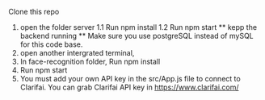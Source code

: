 Clone this repo
1. open the folder server
	1.1 Run npm install
	1.2 Run npm start
		** kepp the backend running 
		** Make sure you use postgreSQL instead of mySQL for this code base.
2. open another intergrated terminal, 
3. In face-recognition folder, Run npm install
4. Run npm start
5. You must add your own API key in the src/App.js file to connect to Clarifai.
You can grab Clarifai API key in https://www.clarifai.com/
